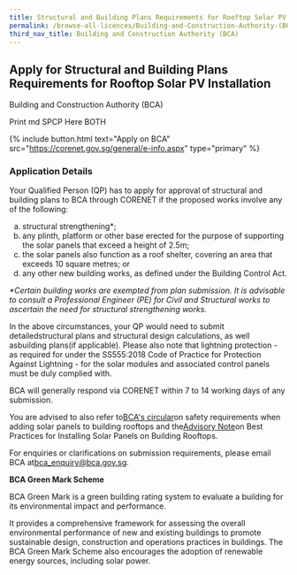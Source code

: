 ```yaml
---
title: Structural and Building Plans Requirements for Rooftop Solar PV Installation
permalink: /browse-all-licences/Building-and-Construction-Authority-(BCA)/Structural-and-Building-Plans-Requirements-for-Rooftop-Solar-PV-Installation
third_nav_title: Building and Construction Authority (BCA)
---
```


## Apply for Structural and Building Plans Requirements for Rooftop Solar PV Installation

Building and Construction Authority (BCA)

Print md SPCP Here BOTH

{% include button.html text="Apply on BCA" src="https://corenet.gov.sg/general/e-info.aspx" type="primary" %}

### Application Details

<p>Your Qualified Person (QP) has to apply for approval of structural and building plans to BCA through CORENET if the proposed works involve any of the following:</p>
<ol style="list-style-type: lower-alpha;">
<li>structural strengthening*;</li>
<li>any plinth, platform or other base erected for the purpose of supporting the solar panels that exceed a height of 2.5m;</li>
<li>the solar panels also function as a roof shelter, covering an area that exceeds 10 square metres; or</li>
<li>any other new building works, as defined under the Building Control Act.</li>
</ol>
<p><em>*Certain building works are exempted from plan submission. It is advisable to consult a Professional Engineer (PE) for Civil and Structural works to ascertain the need for structural strengthening works.</em></p>
<p>In the above circumstances, your QP would need to submit detailedstructural plans and structural design calculations, as well asbuilding plans(if applicable). Please also note that lightning protection - as required for under the SS555:2018 Code of Practice for Protection Against Lightning - for the solar modules and associated control panels must be duly complied with.</p>
<p>BCA will generally respond via CORENET within 7 to 14 working days of any submission.</p>
<p>You are advised to also refer to<a href="https://www.corenet.gov.sg/media/2018160/circular_10aug2016.pdf" target="_blank" rel="noopener noreferrer">BCA's circular</a>on safety requirements when adding solar panels to building rooftops and the<a href="https://www.corenet.gov.sg/media/2033038/joint-advisory-note-on-solar-photovoltaic-installations-on-rooftops-of-buildings_final_240117.pdf" target="_blank" rel="noopener noreferrer">Advisory Note</a>on Best Practices for Installing Solar Panels on Building Rooftops.</p>
<p>For enquiries or clarifications on submission requirements, please email BCA at<a href="mailto:bca_enquiry@bca.gov.sg">bca_enquiry@bca.gov.sg</a>.</p>
<p><strong>BCA Green Mark Scheme</strong></p>
<p>BCA Green Mark is a green building rating system to evaluate a building for its environmental impact and performance.</p>
<p>It provides a comprehensive framework for assessing the overall environmental performance of new and existing buildings to promote sustainable design, construction and operations practices in buildings. The BCA Green Mark Scheme also encourages the adoption of renewable energy sources, including solar power.</p>

